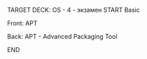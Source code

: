 TARGET DECK: OS - 4 - экзамен
START
Basic

Front: APT  

Back: APT - Advanced Packaging Tool
<!--ID: 1663488761560-->
END 